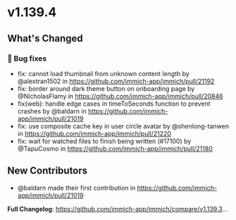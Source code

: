 # v1.139.4

## What's Changed
### 🐛 Bug fixes
* fix: cannot load thumbnail from unknown content length by @alextran1502 in https://github.com/immich-app/immich/pull/21192
* fix: border around dark theme button on onboarding page by @NicholasFlamy in https://github.com/immich-app/immich/pull/20846
* fix(web): handle edge cases in timeToSeconds function to prevent crashes by @baldarn in https://github.com/immich-app/immich/pull/21019
* fix: use composite cache key in user circle avatar by @shenlong-tanwen in https://github.com/immich-app/immich/pull/21220
* fix: wait for watched files to finish being written (#17100) by @TapuCosmo in https://github.com/immich-app/immich/pull/21180

## New Contributors
* @baldarn made their first contribution in https://github.com/immich-app/immich/pull/21019

**Full Changelog**: https://github.com/immich-app/immich/compare/v1.139.3...

